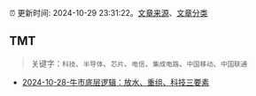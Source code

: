 :alarm_clock: 更新时间: 2024-10-29 23:31:22。[文章来源](/README.md)、[文章分类](/TAGS.md)

## TMT


> 关键字：`科技`、`半导体`、`芯片`、`电信`、`集成电路`、`中国移动`、`中国联通`



- [2024-10-28-牛市底层逻辑：放水、重组、科技三要素](https://xueqiu.com/8673785171/309860185) 
